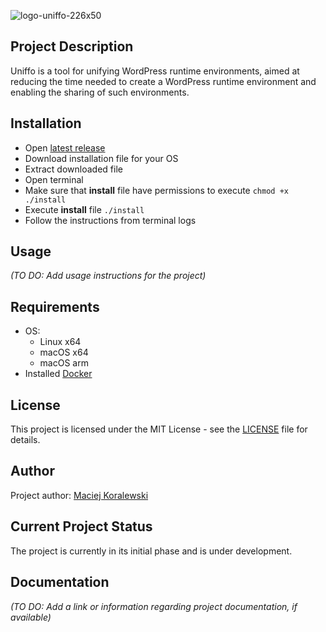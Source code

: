 ![logo-uniffo-226x50](https://github.com/Uniffo/uniffo/assets/26837876/447a3630-af21-468f-bc98-b6201bf43f29)

## Project Description

Uniffo is a tool for unifying WordPress runtime environments, aimed at reducing the time needed to create a WordPress runtime environment and enabling the sharing of such environments.

## Installation

- Open [latest release](https://github.com/Uniffo/uniffo/releases/latest)
- Download installation file for your OS
- Extract downloaded file
- Open terminal
- Make sure that <b>install</b> file have permissions to execute ```chmod +x ./install```
- Execute <b>install</b> file ```./install```
- Follow the instructions from terminal logs

## Usage

_(TO DO: Add usage instructions for the project)_

## Requirements

- OS:
  - Linux x64
  - macOS x64
  - macOS arm
- Installed [Docker](https://docs.docker.com/get-docker/)

## License

This project is licensed under the MIT License - see the [LICENSE](LICENSE) file for details.

## Author

Project author: [Maciej Koralewski](https://github.com/MaciejKoralewski) <!-- Update the link to your GitHub profile if desired -->

## Current Project Status

The project is currently in its initial phase and is under development.

## Documentation

_(TO DO: Add a link or information regarding project documentation, if available)_
